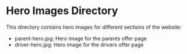 # Hero Images Directory

This directory contains hero images for different sections of the website:
- parent-hero.jpg: Hero image for the parents offer page
- driver-hero.jpg: Hero image for the drivers offer page
